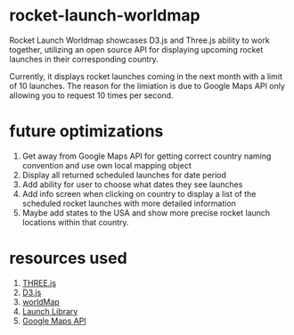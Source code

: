 # rocket-launch-worldmap
Rocket Launch Worldmap showcases D3.js and Three.js ability to work together, utilizing an open source API for displaying upcoming rocket launches in their corresponding country.

Currently, it displays rocket launches coming in the next month with a limit of 10 launches.  The reason for the limiation is due to Google Maps API only allowing you to request 10 times per second.  

# future optimizations
1. Get away from Google Maps API for getting correct country naming convention and use own local mapping object
2. Display all returned scheduled launches for date period
3. Add ability for user to choose what dates they see launches
4. Add info screen when clicking on country to display a list of the scheduled rocket launches with more detailed information
5. Maybe add states to the USA and show more precise rocket launch locations within that country.

# resources used
1. [THREE.js](http://mrdoob.github.com/three.js/)
2. [D3.js](http://d3js.org/)
3. [worldMap](https://github.com/ftorghele/worldMap)
4. [Launch Library](https://launchlibrary.net/)
5. [Google Maps API](https://developers.google.com/maps/documentation/geocoding/intro)

